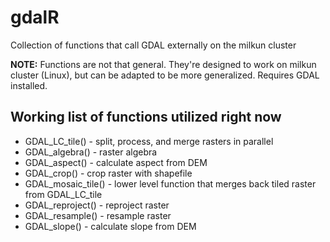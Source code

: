 # gdalR
Collection of functions that call GDAL externally on the milkun cluster

**NOTE:** Functions are not that general. They're designed to work on milkun cluster (Linux), but can be adapted to be more generalized. Requires GDAL installed.
## Working list of functions utilized right now
* GDAL_LC_tile() - split, process, and merge rasters in parallel
* GDAL_algebra() - raster algebra
* GDAL_aspect() - calculate aspect from DEM
* GDAL_crop() - crop raster with shapefile
* GDAL_mosaic_tile() - lower level function that merges back tiled raster from GDAL_LC_tile
* GDAL_reproject() - reproject raster
* GDAL_resample() - resample raster
* GDAL_slope() - calculate slope from DEM